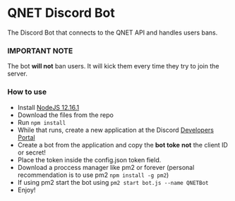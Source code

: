 # QNET Discord Bot

The Discord Bot that connects to the QNET API and handles users bans.


### IMPORTANT NOTE

The bot **will not** ban users. It will kick them every time they try to join the server. 

### How to use

- Install [NodeJS 12.16.1](https://nodejs.org/en/download/)
- Download the files from the repo
- Run `npm install`
- While that runs, create a new application at the Discord [Developers Portal](https://discordapp.com/developers/applications)
- Create a bot from the application and copy the **bot toke** __not__ the client ID or secret!
- Place the token inside the config.json token field. 
- Download a proccess manager like pm2 or forever (personal recommendation is to use pm2 `npm install -g pm2`)
- If using pm2 start the bot using `pm2 start bot.js --name QNETBot` 
- Enjoy!
